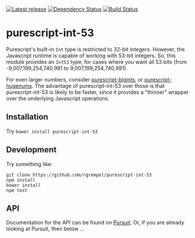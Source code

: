 [![Latest release](http://img.shields.io/bower/v/purescript-int-53.svg)](https://github.com/rgrempel/purescript-int-53/releases)
[![Dependency Status](https://www.versioneye.com/user/projects/57007272fcd19a0051853c1d/badge.svg?style=flat)](https://www.versioneye.com/user/projects/57007272fcd19a0051853c1d)
[![Build Status](https://travis-ci.org/rgrempel/purescript-int-53.svg?branch=master)](https://travis-ci.org/rgrempel/purescript-int-53)

# purescript-int-53

Purescript's built-in `Int` type is restricted to 32-bit integers. However, the
Javascript runtime is capable of working with 53-bit integers. So, this module
provides an `Int53` type, for cases where you want all 53 bits
(from -9,007,199,254,740,991 to 9,007,199,254,740,991).

For even larger numbers, consider
[purescript-bigints](https://pursuit.purescript.org/packages/purescript-bigints), or
[purescript-hugenums](https://github.com/Thimoteus/purescript-hugenums).
The advantage of purescript-int-53 over those is that purescript-int-53 is likely
to be faster, since it provides a "thinner" wrapper over the underlying Javascript
operations.

## Installation

Try `bower install purescript-int-53`

## Development

Try something like:

    git clone https://github.com/rgrempel/purescript-int-53
    npm install
    bower install
    npm test

## API

Documentation for the API can be found on [Pursuit](https://pursuit.purescript.org/packages/purescript-int-53).
Or, if you are already looking at Pursuit, then below ...

